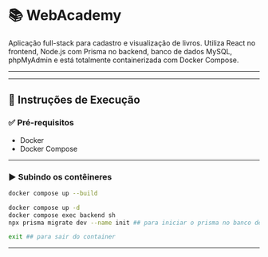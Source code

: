 # 📚 WebAcademy

Aplicação full-stack para cadastro e visualização de livros. Utiliza React no frontend, Node.js com Prisma no backend, banco de dados MySQL, phpMyAdmin e está totalmente containerizada com Docker Compose.

---

---

## 🚀 Instruções de Execução

### ✅ Pré-requisitos

- Docker
- Docker Compose

---

### ▶️ Subindo os contêineres

```bash
docker compose up --build

docker compose up -d
docker compose exec backend sh
npx prisma migrate dev --name init ## para iniciar o prisma no banco de dados

exit ## para sair do container

```

---

